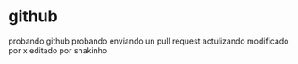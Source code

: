 # github
probando github
probando
enviando un pull request
actulizando
modificado por x
editado por shakinho
